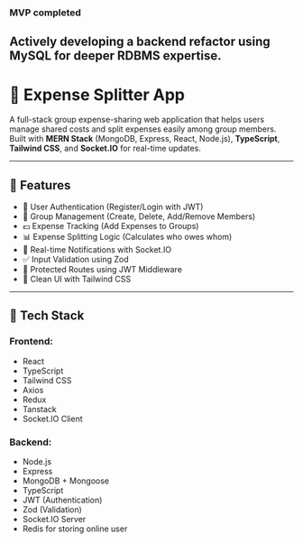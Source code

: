 ### MVP completed
Actively developing a backend refactor using MySQL for deeper RDBMS expertise.
---
# 💸 Expense Splitter App

A full-stack group expense-sharing web application that helps users manage shared costs and split expenses easily among group members. Built with **MERN Stack** (MongoDB, Express, React, Node.js), **TypeScript**, **Tailwind CSS**, and **Socket.IO** for real-time updates.

---
## 🚀 Features

- 🔐 User Authentication (Register/Login with JWT)
- 👥 Group Management (Create, Delete, Add/Remove Members)
- 💵 Expense Tracking (Add Expenses to Groups)
- 📊 Expense Splitting Logic (Calculates who owes whom)
- 📡 Real-time Notifications with Socket.IO 
- ✅ Input Validation using Zod
- 🔐 Protected Routes using JWT Middleware
- 🎯 Clean UI with Tailwind CSS 

---
## 🔧 Tech Stack

### Frontend:
- React
- TypeScript
- Tailwind CSS
- Axios
- Redux
- Tanstack
- Socket.IO Client

### Backend:
- Node.js
- Express
- MongoDB + Mongoose
- TypeScript
- JWT (Authentication)
- Zod (Validation)
- Socket.IO Server
- Redis for storing online user

